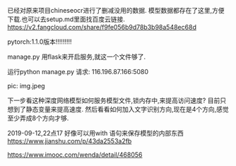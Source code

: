 已经对原来项目chineseocr进行了删减没用的数据.
模型数据都存在了这里,方便下载.也可以去setup.md里面找百度云链接.
https://v2.fangcloud.com/share/f9fe056b9d78b3b98a548ec68d


pytorch:1.1.0版本!!!!!!!!!


manage.py
用flask来开启服务,就这一个文件够了.


运行python manage.py
请求:
116.196.87.166:5080

pic:  img.jpeg










下一步看这种深度网络模型如何服务模型文件,锁内存中,来提高访问速度?
目前只想到了静态变量来提高速度.
然后看看如何加入文字识别方向,现在是4个方向,感觉至少弄成8个方向才够.

2019-09-12,22点17
好像可以用with 语句来保存模型的内部东西
https://www.jianshu.com/p/43da2553a2fb

https://www.imooc.com/wenda/detail/468056



